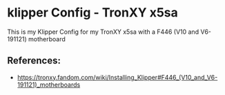 # klipper Config - TronXY x5sa

This is my Klipper Config for my TronXY x5sa with a F446 (V10 and V6-191121) motherboard

## References:

- https://tronxy.fandom.com/wiki/Installing_Klipper#F446_(V10_and_V6-191121)_motherboards
